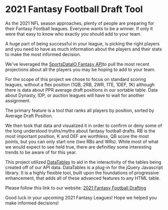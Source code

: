 # 2021 Fantasy Football Draft Tool #

As the 2021 NFL season approaches, plenty of people are preparing for their Fantasy Football leagues. Everyone wants to be a winner. If only it were that easy to know who exactly you should add to your team.

A huge part of being successful in your league, is picking the right players and you need to have as much information about the players and their stats to make the most informed decision.

We've leveraged the [SportsDataIO Fantasy API](https://sportsdata.io/company "SportsDataIO Fantasy API")to pull the most recent projections about all the players you may be hoping to add to your team. 

For the scope of this project we chose to focus on standard scoring leagues, without a flex position (1QB, 2RB, 2WR, 1TE, 1DEF, 1K) although there is data about PPR average draft positions in our sortable table. Data about Dynasty, IDP, or auction leagues will have to wait for another assignment.

The primary feature is a tool that ranks all players by position, sorted by Average Draft Position. 

We then took that data and visualized it in order to confirm or deny some of the long understood truths/myths about fantasy football drafts. RB is the most important position, K and DEF are worthless, QB score the most points, but you can only start one (two RBs and WRs). While most of what we would expect to see held true, there are definitley some interesting trends to be aware of for this year.

This project utilized [DataTables](https://datatables.net/ "DataTables") to aid in the interactivity of the tables being created off of our API data. DataTables is a plug-in for the jQuery Javascript library. It is a highly flexible tool, built upon the foundations of progressive enhancement, that adds all of these advanced features to any HTML table.

Please follow this link to our website: [2021 Fantasy Football Drafting](https://fantasyfootballstats.herokuapp.com/ "2021 Fantasy Football Drafting")

Good luck in your upcoming 2021 Fantasy Leagues! Hope we helped you make informed decisions!
